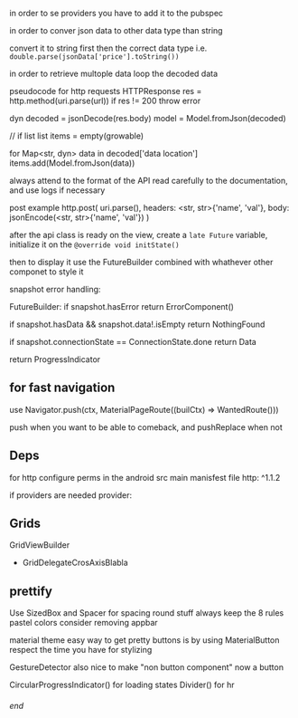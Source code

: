 in order to se providers you have to add it to the pubspec

in order to conver json data to other data type than string

convert it to string first then the correct data type
i.e. `double.parse(jsonData['price'].toString())`

in order to retrieve multople data
loop the decoded data

pseudocode for http requests
HTTPResponse res = http.method(uri.parse(url))
if res != 200
  throw error

dyn decoded = jsonDecode(res.body)
model = Model.fromJson(decoded)

// if list
list items = empty(growable)

for Map<str, dyn> data in decoded['data location']
  items.add(Model.fromJson(data))

always attend to the format of the API
read carefully to the documentation, and use logs if necessary

post example
http.post(
  uri.parse(),
  headers: <str, str>{'name', 'val'},
  body: jsonEncode(<str, str>{'name', 'val'})
)

after the api class is ready
on the view, create a `late Future` variable, initialize it on the 
`@override void initState()`

then to display it use the FutureBuilder combined with whathever other componet to style it

snapshot error handling:

FutureBuilder:
  if snapshot.hasError
    return ErrorComponent()

  if snapshot.hasData && snapshot.data!.isEmpty
    return NothingFound

  if snapshot.connectionState == ConnectionState.done
    return Data

  return ProgressIndicator

## for fast navigation
use Navigator.push(ctx, MaterialPageRoute((builCtx) => WantedRoute()))

push when you want to be able to comeback, and pushReplace when not

## Deps
for http configure perms in the android src main manisfest file
http: ^1.1.2

if providers are needed
provider:

## Grids
GridViewBuilder
+ GridDelegateCrosAxisBlabla


## prettify
Use SizedBox and Spacer for spacing
round stuff always keep the 8 rules
pastel colors
consider removing appbar

material theme
easy way to get pretty buttons is by using MaterialButton
respect the time you have for stylizing

GestureDetector also nice to make "non button component" now a button

CircularProgressIndicator() for loading states
Divider() for hr

###### end